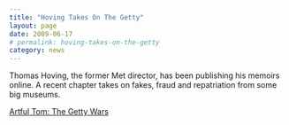 ```yaml
---
title: "Hoving Takes On The Getty"
layout: page
date: 2009-06-17
# permalink: hoving-takes-on-the-getty
category: news
---
```

Thomas Hoving, the former Met director, has been publishing his memoirs online. A recent chapter takes on fakes, fraud and repatriation from some big museums.

[Artful Tom: The Getty Wars](http://www.artnet.com/magazineus/features/hoving/artful-tom-chapter-thirty-one6-12-09.asp)

